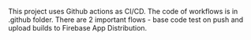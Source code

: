 This project uses Github actions as CI/CD. The code of workflows is in .github folder. There are 2 important flows - base code test on push and upload builds to Firebase App Distribution.